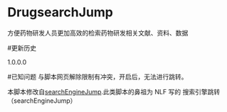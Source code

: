 # DrugsearchJump
方便药物研发人员更加高效的检索药物研发相关文献、资料、数据

#更新历史

1.0.0.0 

#已知问题
与脚本网页解除限制有冲突，开启后，无法进行跳转。

本脚本修改自[searchEngineJump]([超链接地址](https://github.com/qxinGitHub/searchEngineJump) "searchEngineJump").此类脚本的鼻祖为 NLF 写的 搜索引擎跳转（searchEngineJump）
